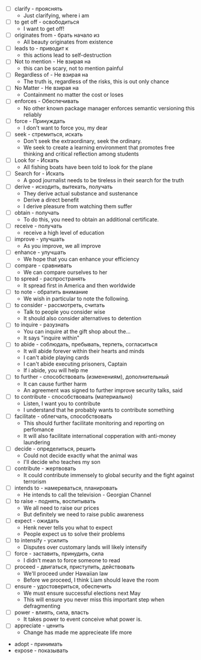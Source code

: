 - [ ] clarify - прояснять
    - Just clarifying, where i am
- [ ] to get off - освободиться
    - I want to get off!
- [ ] originates from - брать начало из
    - All beauty originates from existence
- [ ] leads to - приводит к
    - this actions lead to self-destruction
- [ ] Not to mention - Не взирая на
    - this can be scary, not to mention painful
- [ ] Regardless of - Не взирая на
    - The truth is, regardless of the risks, this is out only chance  
- [ ] No Matter - Не взирая на
    - Containment no matter the cost or loses
- [ ] enforces - Обеспечивать
    - No other known package manager enforces semantic versioning this reliably
- [ ] force - Принуждать
    - I don't want to force you, my dear
- [ ] seek - стремиться, искать
    - Don't seek the extraordinary, seek the ordinary.
    - We seek to create a learning environment that promotes free thinking and critical reflection among students
- [ ] Look for - Искать
    - All fishing boats have been told to look for the plane
- [ ] Search for - Искать
    - A good journalist needs to be tireless in their search for the truth
- [ ] derive - исходить, вытекать, получать
    - They derive actual substance and sustenance
    - Derive a direct benefit
    - I derive pleasure from watching them suffer
- [ ] obtain - получать
    - To do this, you need to obtain an additional certificate.
- [ ] receive - получать
    - receive a high level of education
- [ ] improve - улучшать
    - As you improve, we all improve
- [ ] enhance - улучшать
    - We hope that you can enhance your efficiency
- [ ] compare - сравнивать
    - We can compare ourselves to her
- [ ] to spread - распространять
    - It spread first in America and then worldwide
- [ ] to note - обратить внимание
    - We wish in particular to note the following.
- [ ] to consider - рассмотреть, считать
    - Talk to people you consider wise
    - It should also consider alternatives to detention
- [ ] to inquire - разузнать
    - You can inquire at the gift shop about the...
    - It says "inquire within"
- [ ] to abide - соблюдать, пребывать, терпеть, согласиться
    - It will abide forever within their hearts and minds
    - I can't abide playing cards
    - I can't abide executing prisoners, Captain
    - If i abide, you will help me
- [ ] to further - способствовать (изменениям), дополнительный
    - It can cause further harm
    - An agreement was signed to further improve security talks, said
- [ ] to contribute - способствовать (материально)
    - Listen, I want you to contribute
    - I understand that he probably wants to contribute something
- [ ] facilitate - облегчать, способствовать
    - This should further facilitate monitoring and reporting on perfomance
    - It will also facilitate international copperation with anti-money laundering 
- [ ] decide - определиться, решить
    - Could not decide exactly what the animal was
    - I'll decide who teaches my son
- [ ] contribute - жертвовать
    - It could contribute immensely to global security and the fight against terrorism
- [ ] intends to - намереваться, планировать
    - He intends to call the television - Georgian Channel
- [ ] to raise - поднять, воспитывать
    - We all need to raise our prices
    - But definitely we need to raise public awareness
- [ ] expect - ожидать
    - Henk never tells you what to expect
    - People expect us to solve their problems
- [ ] to intensify - усилить
    - Disputes over customary lands will likely intensify
- [ ] force - заставить, принудить, сила
    - I didn't mean to force someone to read
- [ ] proceed - двигаться, приступить, действовать
    - We'll proceed under Hawaiian law
    - Before we proceed, I think Liam should leave the room
- [ ] ensure - удостовериться, обеспечить
    - We must ensure successful elections next May
    - This will ensure you never miss this important step when defragmenting
- [ ] power - влиять, сила, власть
    - It takes power to event conceive what power is.
- [ ] appreciate - ценить
    - Change has made me apprecieate life more
- adopt - принимать
- expose - показывать
